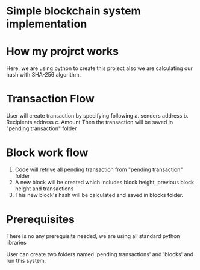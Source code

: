 # Simple blockchain system implementation
# How my projrct works
Here, we are using python to create this project also we are calculating our hash with SHA-256 algorithm.

# Transaction Flow
User will create transaction by specifying following
a. senders address
b. Recipients address
c. Amount
Then the transaction will be saved in "pending transaction" folder

# Block work flow
1) Code will retrive all pending transaction from "pending transaction" folder
2) A new block will be created which includes block height, previous block height and transactions
3) This new block's hash will be calculated and saved in blocks folder.

# Prerequisites
There is no any prerequisite needed, we are using all standard python libraries

User can create two folders named 'pending transactions' and 'blocks' and run this system.
